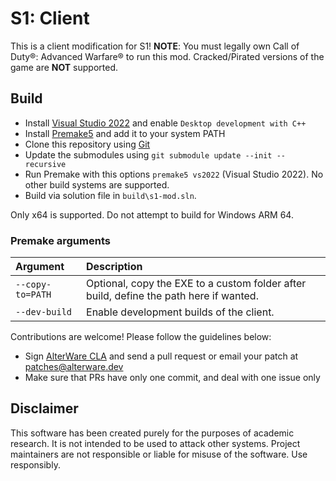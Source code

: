 # S1: Client

This is a client modification for S1!
**NOTE**: You must legally own Call of Duty®: Advanced Warfare® to run this mod. Cracked/Pirated versions of the game are **NOT** supported.

## Build
- Install [Visual Studio 2022][vs-link] and enable `Desktop development with C++`
- Install [Premake5][premake5-link] and add it to your system PATH
- Clone this repository using [Git][git-link]
- Update the submodules using ``git submodule update --init --recursive``
- Run Premake with this options ``premake5 vs2022`` (Visual Studio 2022). No other build systems are supported.
- Build via solution file in `build\s1-mod.sln`.

Only x64 is supported. Do not attempt to build for Windows ARM 64.

### Premake arguments

| Argument                    | Description                                    |
|:----------------------------|:-----------------------------------------------|
| `--copy-to=PATH`            | Optional, copy the EXE to a custom folder after build, define the path here if wanted. |
| `--dev-build`               | Enable development builds of the client. |

Contributions are welcome! Please follow the guidelines below:

- Sign [AlterWare CLA][cla-link] and send a pull request or email your patch at patches@alterware.dev
- Make sure that PRs have only one commit, and deal with one issue only

## Disclaimer

This software has been created purely for the purposes of
academic research. It is not intended to be used to attack
other systems. Project maintainers are not responsible or
liable for misuse of the software. Use responsibly.

[premake5-link]:          https://premake.github.io
[git-link]:               https://git-scm.com
[vs-link]:                https://visualstudio.microsoft.com/vs
[cla-link]:               https://alterware.dev/cla
